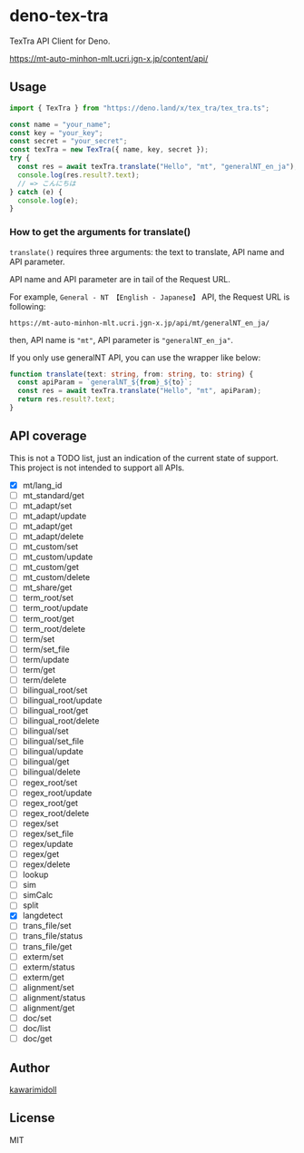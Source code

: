 # deno-tex-tra

TexTra API Client for Deno.

https://mt-auto-minhon-mlt.ucri.jgn-x.jp/content/api/

## Usage

```ts
import { TexTra } from "https://deno.land/x/tex_tra/tex_tra.ts";

const name = "your_name";
const key = "your_key";
const secret = "your_secret";
const texTra = new TexTra({ name, key, secret });
try {
  const res = await texTra.translate("Hello", "mt", "generalNT_en_ja");
  console.log(res.result?.text);
  // => こんにちは
} catch (e) {
  console.log(e);
}
```

### How to get the arguments for translate()

`translate()` requires three arguments: the text to translate, API name and API
parameter.

API name and API parameter are in tail of the Request URL.

For example, `General - NT 【English - Japanese】` API, the Request URL is
following:

```
https://mt-auto-minhon-mlt.ucri.jgn-x.jp/api/mt/generalNT_en_ja/
```

then, API name is `"mt"`, API parameter is `"generalNT_en_ja"`.

If you only use generalNT API, you can use the wrapper like below:

```ts
function translate(text: string, from: string, to: string) {
  const apiParam = `generalNT_${from}_${to}`;
  const res = await texTra.translate("Hello", "mt", apiParam);
  return res.result?.text;
}
```

## API coverage

This is not a TODO list, just an indication of the current state of support.
This project is not intended to support all APIs.

- [x] mt/lang_id
- [ ] mt_standard/get
- [ ] mt_adapt/set
- [ ] mt_adapt/update
- [ ] mt_adapt/get
- [ ] mt_adapt/delete
- [ ] mt_custom/set
- [ ] mt_custom/update
- [ ] mt_custom/get
- [ ] mt_custom/delete
- [ ] mt_share/get
- [ ] term_root/set
- [ ] term_root/update
- [ ] term_root/get
- [ ] term_root/delete
- [ ] term/set
- [ ] term/set_file
- [ ] term/update
- [ ] term/get
- [ ] term/delete
- [ ] bilingual_root/set
- [ ] bilingual_root/update
- [ ] bilingual_root/get
- [ ] bilingual_root/delete
- [ ] bilingual/set
- [ ] bilingual/set_file
- [ ] bilingual/update
- [ ] bilingual/get
- [ ] bilingual/delete
- [ ] regex_root/set
- [ ] regex_root/update
- [ ] regex_root/get
- [ ] regex_root/delete
- [ ] regex/set
- [ ] regex/set_file
- [ ] regex/update
- [ ] regex/get
- [ ] regex/delete
- [ ] lookup
- [ ] sim
- [ ] simCalc
- [ ] split
- [x] langdetect
- [ ] trans_file/set
- [ ] trans_file/status
- [ ] trans_file/get
- [ ] exterm/set
- [ ] exterm/status
- [ ] exterm/get
- [ ] alignment/set
- [ ] alignment/status
- [ ] alignment/get
- [ ] doc/set
- [ ] doc/list
- [ ] doc/get

## Author

[kawarimidoll](https://github.com/kawarimidoll)

## License

MIT
